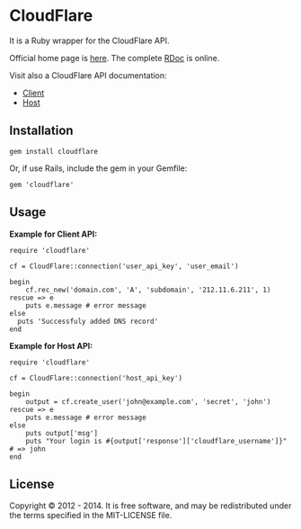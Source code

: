 CloudFlare
==========

It is a Ruby wrapper for the CloudFlare API.

Official home page is [here](https://github.com/b4k3r/cloudflare). The complete [RDoc](http://rdoc.info/github/b4k3r/cloudflare/) is online.

Visit also a CloudFlare API documentation:

-    [Client](http://www.cloudflare.com/docs/client-api.html)
-    [Host](http://www.cloudflare.com/docs/host-api.html)

Installation
------------

```
gem install cloudflare
```

Or, if use Rails, include the gem in your Gemfile:

```
gem 'cloudflare'
```

Usage
-----

**Example for Client API:**

```
require 'cloudflare'

cf = CloudFlare::connection('user_api_key', 'user_email')

begin
	cf.rec_new('domain.com', 'A', 'subdomain', '212.11.6.211', 1)
rescue => e
	puts e.message # error message
else
  puts 'Successfuly added DNS record'
end
```

**Example for Host API:**

```
require 'cloudflare'

cf = CloudFlare::connection('host_api_key')

begin
	output = cf.create_user('john@example.com', 'secret', 'john')
rescue => e
	puts e.message # error message
else
	puts output['msg']
	puts "Your login is #{output['response']['cloudflare_username']}" # => john
end
```

License
-------

Copyright &copy; 2012 - 2014. It is free software, and may be redistributed under the terms specified in the MIT-LICENSE file.

